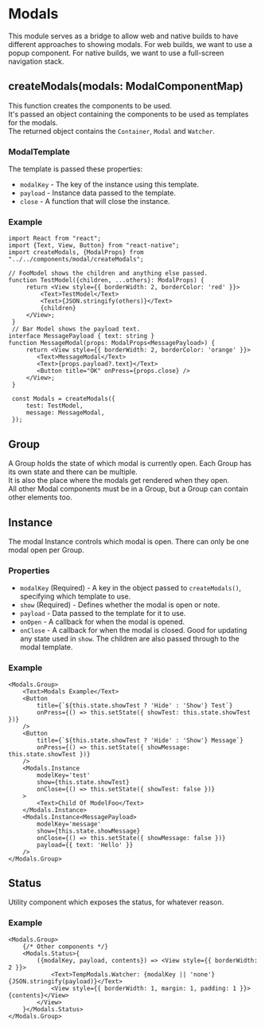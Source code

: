 # Modals
This module serves as a bridge to allow web and native builds to have different approaches to showing modals.
For web builds, we want to use a popup component.
For native builds, we want to use a full-screen navigation stack.

## createModals(modals: ModalComponentMap)
This function creates the components to be used.  
It's passed an object containing the components to be used as templates for the modals.   
The returned object contains the `Container`, `Modal` and `Watcher`.

### ModalTemplate
The template is passed these properties:
* `modalKey` - The key of the instance using this template.
* `payload` - Instance data passed to the template.
* `close` - A function that will close the instance.

### Example
```tsx
import React from "react";
import {Text, View, Button} from "react-native";
import createModals, {ModalProps} from "../../components/modal/createModals";

// FooModel shows the children and anything else passed.
function TestModel({children, ...others}: ModalProps) {
     return <View style={{ borderWidth: 2, borderColor: 'red' }}>
         <Text>TestModel</Text>
         <Text>{JSON.stringify(others)}</Text>
         {children}
     </View>;
 }
 // Bar Model shows the payload text.
interface MessagePayload { text: string }
function MessageModal(props: ModalProps<MessagePayload>) {
     return <View style={{ borderWidth: 2, borderColor: 'orange' }}>
        <Text>MessageModal</Text>
        <Text>{props.payload?.text}</Text>
        <Button title="OK" onPress={props.close} />
     </View>;
 }

 const Modals = createModals({
     test: TestModel,
     message: MessageModal,
 });
```

## Group
A Group holds the state of which modal is currently open. Each Group has its own state and there can be multiple.  
It is also the place where the modals get rendered when they open.  
All other Modal components must be in a Group, but a Group can contain other elements too.

## Instance
The modal Instance controls which modal is open. There can only be one modal open per Group.  

### Properties
* `modalKey` (Required) - A key in the object passed to `createModals()`, specifying which template to use.
* `show` (Required) - Defines whether the modal is open or note. 
* `payload` - Data passed to the template for it to use.
* `onOpen` - A callback for when the modal is opened.
* `onClose` - A callback for when the modal is closed. Good for updating any state used in `show`.
The children are also passed through to the modal template.

### Example
```tsx
<Modals.Group>
    <Text>Modals Example</Text>
    <Button 
        title={`${this.state.showTest ? 'Hide' : 'Show'} Test`} 
        onPress={() => this.setState({ showTest: this.state.showTest })} 
    />
    <Button 
        title={`${this.state.showTest ? 'Hide' : 'Show'} Message`} 
        onPress={() => this.setState({ showMessage: this.state.showTest })}
    />
    <Modals.Instance
        modelKey='test'
        show={this.state.showTest}
        onClose={() => this.setState({ showTest: false })}
    >
        <Text>Child Of ModelFoo</Text>
    </Modals.Instance>
    <Modals.Instance<MessagePayload>
        modelKey='message'
        show={this.state.showMessage}
        onClose={() => this.setState({ showMessage: false })}
        payload={{ text: 'Hello' }}
    />
</Modals.Group>
```

## Status
Utility component which exposes the status, for whatever reason.

### Example
```tsx
<Modals.Group>
    {/* Other components */}
    <Modals.Status>{
        ({modalKey, payload, contents}) => <View style={{ borderWidth: 2 }}>
            <Text>TempModals.Watcher: {modalKey || 'none'} {JSON.stringify(payload)}</Text>
            <View style={{ borderWidth: 1, margin: 1, padding: 1 }}>{contents}</View>
        </View>
    }</Modals.Status>
</Modals.Group>
```
